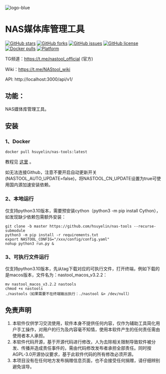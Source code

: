 ![logo-blue](https://user-images.githubusercontent.com/51039935/197520391-f35db354-6071-4c12-86ea-fc450f04bc85.png)
# NAS媒体库管理工具

[![GitHub stars](https://img.shields.io/github/stars/hsuyelin/nas-tools?style=plastic)](https://github.com/hsuyelin/nas-tools/stargazers)
[![GitHub forks](https://img.shields.io/github/forks/hsuyelin/nas-tools?style=plastic)](https://github.com/hsuyelin/nas-tools/network/members)
[![GitHub issues](https://img.shields.io/github/issues/hsuyelin/nas-tools?style=plastic)](https://github.com/hsuyelin/nas-tools/issues)
[![GitHub license](https://img.shields.io/github/license/hsuyelin/nas-tools?style=plastic)](https://github.com/hsuyelin/nas-tools/blob/master/LICENSE.md)
[![Docker pulls](https://img.shields.io/docker/pulls/hsuyelin/nas-tools?style=plastic)](https://hub.docker.com/r/hsuyelin/nas-tools)
[![Platform](https://img.shields.io/badge/platform-amd64/arm64-pink?style=plastic)](https://hub.docker.com/r/hsuyelin/nas-tools)

TG频道：https://t.me/nastool_official (官方)

Wiki：https://t.me/NAStool_wiki

API: http://localhost:3000/api/v1/

## 功能：

NAS媒体库管理工具。

## 安装
### 1、Docker
```
docker pull hsuyelin/nas-tools:latest
```
教程见 [这里](https://raw.githubusercontent.com/hsuyelin/nas-tools/master/docker/readme.md) 。

如无法连接Github，注意不要开启自动更新开关(NASTOOL_AUTO_UPDATE=false)，将NASTOOL_CN_UPDATE设置为true可使用国内源加速安装依赖。

### 2、本地运行
仅支持python3.10版本，需要预安装cython（python3 -m pip install Cython），如发现缺少依赖包需额外安装：
```
git clone -b master https://github.com/hsuyelin/nas-tools --recurse-submodule 
python3 -m pip install -r requirements.txt
export NASTOOL_CONFIG="/xxx/config/config.yaml"
nohup python3 run.py & 
```

### 3、可执行文件运行
仅支持python3.10版本，先从tag下载对应的可执行文件，打开终端，例如下载的是macos版本，文件名为：nastool_macos_v3.2.2：
```
mv nastool_macos_v3.2.2 nastools
chmod +x nastools
./nastools（如果需要不在终端输出执行：./nastool &> /dev/null）
```

## 免责声明
1) 本软件仅供学习交流使用，软件本身不提供任何内容，仅作为辅助工具简化用户手工操作，对用户的行为及内容毫不知情，使用本软件产生的任何责任需由使用者本人承担。
2) 本软件代码开源，基于开源代码进行修改，人为去除相关限制导致软件被分发、传播并造成责任事件的，需由代码修改发布者承担全部责任。同时按AGPL-3.0开源协议要求，基于此软件代码的所有修改必须开源。
3) 本项目没有在任何地方发布捐赠信息页面，也不会接受任何捐赠，请仔细辨别避免误导。
